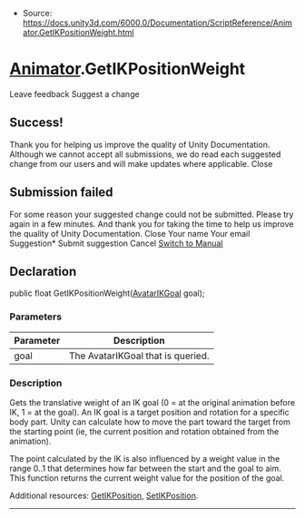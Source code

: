 * Source: https://docs.unity3d.com/6000.0/Documentation/ScriptReference/Animator.GetIKPositionWeight.html

#  [Animator](https://docs.unity3d.com/6000.0/Documentation/ScriptReference/Animator.html).GetIKPositionWeight
Leave feedback
Suggest a change
## Success!
Thank you for helping us improve the quality of Unity Documentation. Although we cannot accept all submissions, we do read each suggested change from our users and will make updates where applicable.
Close
## Submission failed
For some reason your suggested change could not be submitted. Please <a>try again</a> in a few minutes. And thank you for taking the time to help us improve the quality of Unity Documentation.
Close
Your name Your email Suggestion* Submit suggestion
Cancel
[Switch to Manual](https://docs.unity3d.com/6000.0/Documentation/Manual/class-Animator.html "Go to Animator Component in the Manual")
## Declaration
public float GetIKPositionWeight([AvatarIKGoal](https://docs.unity3d.com/6000.0/Documentation/ScriptReference/AvatarIKGoal.html) goal); 
### Parameters
Parameter | Description  
---|---  
goal | The AvatarIKGoal that is queried.  
### Description
Gets the translative weight of an IK goal (0 = at the original animation before IK, 1 = at the goal).
An IK goal is a target position and rotation for a specific body part. Unity can calculate how to move the part toward the target from the starting point (ie, the current position and rotation obtained from the animation).  
  
The point calculated by the IK is also influenced by a weight value in the range 0..1 that determines how far between the start and the goal to aim. This function returns the current weight value for the position of the goal.  
  
Additional resources: [GetIKPosition](https://docs.unity3d.com/6000.0/Documentation/ScriptReference/Animator.GetIKPosition.html), [SetIKPosition](https://docs.unity3d.com/6000.0/Documentation/ScriptReference/Animator.SetIKPosition.html).
* * *
